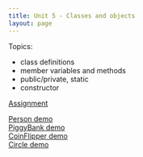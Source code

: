 ```yaml
---
title: Unit 5 - Classes and objects
layout: page
---
```


Topics:
- class definitions
- member variables and methods
- public/private, static
- constructor

[Assignment](Unit5_Assignment)

[Person demo](demo_person)  
[PiggyBank demo](demo_piggy_bank)  
[CoinFlipper demo](demo_coin_flipper)   
[Circle demo](demo_circle)  


